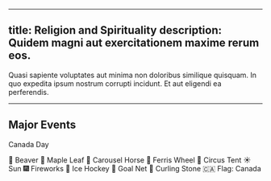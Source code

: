 
---
title: Religion and Spirituality
description: Quidem magni aut exercitationem maxime rerum eos.
---

Quasi sapiente voluptates aut minima non doloribus similique quisquam. In quo expedita ipsum nostrum corrupti incidunt. Et aut eligendi ea perferendis.

---

## Major Events
Canada Day

🦫 Beaver
🍁 Maple Leaf
🎠 Carousel Horse
🎡 Ferris Wheel
🎪 Circus Tent
☀️ Sun
🎆 Fireworks
🏒 Ice Hockey
🥅 Goal Net
🥌 Curling Stone
🇨🇦 Flag: Canada
